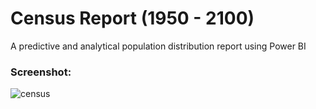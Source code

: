 # Census Report (1950 - 2100)

A predictive and analytical population distribution report using Power BI

### Screenshot:
![census ](https://github.com/DataMinati/PowerBI-DRS/assets/64016811/eec0972f-dd5b-4074-b522-246e5757ea4c)
